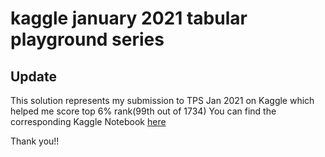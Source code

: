 # kaggle january 2021 tabular playground series
## Update
This solution represents my submission to TPS Jan 2021 on Kaggle which helped me score top 6% rank(99th out of 1734) 
You can find the corresponding Kaggle Notebook [here](https://www.kaggle.com/jyotmakadiya/ensemble-using-xgboost-and-lgbm-with-eda)

Thank you!!
